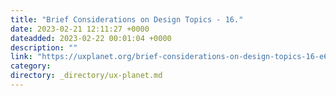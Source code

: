 ```yaml
---
title: "Brief Considerations on Design Topics - 16."
date: 2023-02-21 12:11:27 +0000
dateadded: 2023-02-22 00:01:04 +0000
description: ""
link: "https://uxplanet.org/brief-considerations-on-design-topics-16-e6fc757cd07f?source=rss----819cc2aaeee0---4"
category:
directory: _directory/ux-planet.md
---
```

